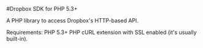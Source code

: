 #Dropbox SDK for PHP 5.3+

A PHP library to access Dropbox's HTTP-based API.


Requirements:
  PHP 5.3+
  PHP cURL extension with SSL enabled (it's usually built-in).
